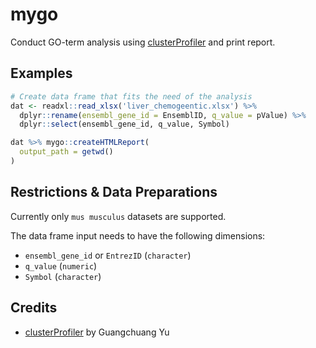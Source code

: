 # mygo

Conduct GO-term analysis using [clusterProfiler](https://guangchuangyu.github.io/software/clusterProfiler/) and print report.

## Examples

```R
# Create data frame that fits the need of the analysis
dat <- readxl::read_xlsx('liver_chemogeentic.xlsx') %>%
  dplyr::rename(ensembl_gene_id = EnsemblID, q_value = pValue) %>%
  dplyr::select(ensembl_gene_id, q_value, Symbol)

dat %>% mygo::createHTMLReport(
  output_path = getwd()
)
```

## Restrictions & Data Preparations

Currently only `mus musculus` datasets are supported.

The data frame input needs to have the following dimensions:

- `ensembl_gene_id` or `EntrezID` (`character`)
- `q_value` (`numeric`)
- `Symbol` (`character`)

## Credits

- [clusterProfiler](https://guangchuangyu.github.io/software/clusterProfiler/) by Guangchuang Yu
